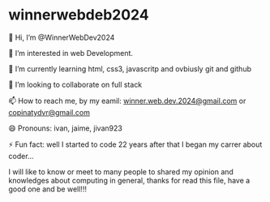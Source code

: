 # winnerwebdeb2024
👋 Hi, I’m @WinnerWebDev2024

👀 I’m interested in web Development.

🌱 I’m currently learning html, css3, javascritp and ovbiusly git and github

💞️ I’m looking to collaborate on full stack

📫 How to reach me, by my eamil: winner.web.dev.2024@gmail.com or copinatydvr@gmail.com

😄 Pronouns: ivan, jaime, jivan923

⚡ Fun fact: well I started to code 22 years after that I began my carrer about coder...

I will like to know or meet to many people to shared my opinion and knowledges about computing in general, thanks for read this file, have a good one and be well!!!
